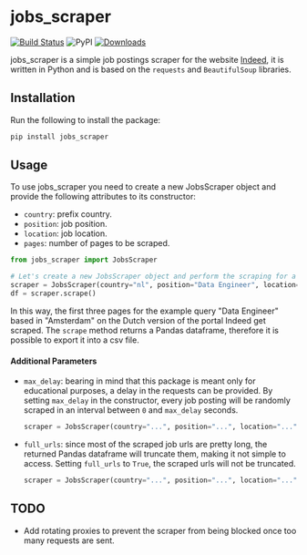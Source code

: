 # jobs_scraper

[![Build Status](https://travis-ci.com/vittoriotriassi/jobs_scraper.svg?branch=master)](https://travis-ci.com/vittoriotriassi/jobs_scraper)
![PyPI](https://img.shields.io/pypi/v/jobs_scraper?color=brightgreen&label=pypi%20package)
[![Downloads](https://pepy.tech/badge/jobs-scraper)](https://pepy.tech/project/jobs-scraper)

jobs_scraper is a simple job postings scraper for the website [Indeed](https://www.indeed.com), it is written in Python and is based on the ```requests``` and ```BeautifulSoup``` libraries.

## Installation

Run the following to install the package:
```python
pip install jobs_scraper
```

## Usage
To use jobs_scraper you need to create a new JobsScraper object and provide the following attributes to its constructor:
- ```country```: prefix country.
- ```position```: job position.
- ```location```: job location.
- ```pages```: number of pages to be scraped.

```python
from jobs_scraper import JobsScraper

# Let's create a new JobsScraper object and perform the scraping for a given query.
scraper = JobsScraper(country="nl", position="Data Engineer", location="Amsterdam", pages=3)
df = scraper.scrape()
```

In this way, the first three pages for the example query "Data Engineer" based in "Amsterdam" on the Dutch version of the portal Indeed get scraped.
The ```scrape``` method returns a Pandas dataframe, therefore it is possible to export it into a csv file.

#### Additional Parameters
- ```max_delay```: bearing in mind that this package is meant only for educational purposes, a delay in the requests can be provided.
By setting ```max_delay``` in the constructor, every job posting will be randomly scraped in an interval between ```0``` and ```max_delay``` seconds.

  ```python
  scraper = JobsScraper(country="...", position="...", location="...", pages=..., max_delay=5)
  ```
  
- ```full_urls```: since most of the scraped job urls are pretty long, the returned Pandas dataframe will truncate them, making it not simple to access. Setting ```full_urls``` to ```True```, the scraped urls will not be truncated.
  ```python
  scraper = JobsScraper(country="...", position="...", location="...", pages=..., full_urls=True)
  ```
  
## TODO
- Add rotating proxies to prevent the scraper from being blocked once too many requests are sent.
